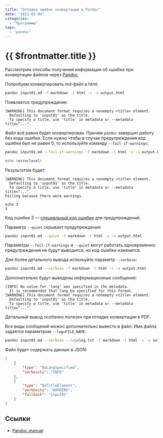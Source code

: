 ```yaml
---
title: "Отладка ошибок конвертации в Pandoc"
date: "2021-01-04"
categories: 
  - "Программы"
tags: 
  - "pandoc"
---
```


# {{ $frontmatter.title }}

Рассмотрим способы получения информации об ошибка при конвертации файлов через [Pandoc](https://pandoc.org/).

Попробуем конвертировать md-файл в html:

```bat
pandoc input01.md -f markdown -t html -s -o output.html
```

Появляется предупреждение:

```
[WARNING] This document format requires a nonempty <title> element.
  Defaulting to 'input01' as the title.
  To specify a title, use 'title' in metadata or --metadata title="...".
```

Файл всё равно будет конвертирован. Причем `pandoc` завершит работу без кода ошибки. Если нужно чтобы в случае предупреждения код ошибки был не равен 0, то используйте команду `--fail-if-warnings`:

```bat
pandoc input01.md --fail-if-warnings -f markdown -t html -s -o output.html

echo %errorlevel%
```

Результатом будет:

```
[WARNING] This document format requires a nonempty <title> element.
  Defaulting to 'input01' as the title.
  To specify a title, use 'title' in metadata or --metadata title="...".
Failing because there were warnings.

echo 3
3
```

Код ошибки 3 — [специальный код ошибки](https://pandoc.org/MANUAL.html#exit-codes) для предупреждений.

Параметр `--quiet` скрывает предупреждения:

```bat
pandoc input01.md --quiet -f markdown -t html -s -o output.html
```

Параметры `--fail-if-warnings` и `--quiet` могут работать одновременно: предупреждения не будут выводится, но код ошибки изменится.

Для более детального вывода испольуйте параметр `--verbose`:

```bat
pandoc input01.md --verbose -f markdown -t html -s -o output.html
```

Дополнительно будут выведены информационные сообщения:

```
[INFO] No value for 'lang' was specified in the metadata.
  It is recommended that lang be specified for this format.
[WARNING] This document format requires a nonempty <title> element.
  Defaulting to 'input01' as the title.
  To specify a title, use 'title' in metadata or --metadata title="...".
```

Детальный вывод особенно полезен при отладке конвертации в PDF.

Все виды сообщений можно дополнительно вывести в файл. Имя файла задаётся параметром `--log=FILE_NAME`:

```bat
pandoc input01.md --verbose --log=log.txt -f markdown -t html -s -o output.html
```

Файл будет содержать данные в JSON:

```json
[
    {
        "type": "NoLangSpecified",
        "verbosity": "INFO"
    },
    {
        "type": "NoTitleElement",
        "verbosity": "WARNING",
        "fallback": "input01"
    }
]
```

## Ссылки

- [Pandoc manual](https://pandoc.org/MANUAL.html)
